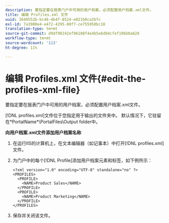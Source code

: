 ```yaml
---
description: 要指定要在报表门户中可用的用户档案，必须配置用户档案.xml文件。
title: 编辑 Profiles.xml 文件
uuid: 3640552b-bc46-4b4f-8524-e021b0ca2bfc
exl-id: 7a3900e4-e472-4295-80f7-ce755958bc18
translation-type: tm+mt
source-git-commit: d9df90242ef96188f4e4b5e6d04cfef196b0a628
workflow-type: tm+mt
source-wordcount: '113'
ht-degree: 11%

---
```


# 编辑 Profiles.xml 文件{#edit-the-profiles-xml-file}

要指定要在报表门户中可用的用户档案，必须配置用户档案.xml文件。

[!DNL profiles.xml]文件位于您指定用于输出的文件夹中。 默认情况下，它驻留在\*PortalName*\PortalFiles\Output folder中。

**向用户档案.xml文件添加用户档案名称**

1. 在运行IIS的计算机上，在文本编辑器（如记事本）中打开[!DNL profiles.xml]文件。
1. 为门户中的每个[!DNL Profile]添加用户档案元素和标签，如下例所示：

   ```
   <?xml version="1.0" encoding="UTF-8" standalone="no" ?>
   <PROFILES>
     <PROFILE>
       <NAME>Product Sales</NAME>
     </PROFILE>
     <PROFILE>
       <NAME>Product Marketing</NAME>
     </PROFILE>
   </PROFILES>
   ```

1. 保存并关闭该文件。
